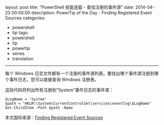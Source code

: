 ﻿layout: post
title: "PowerShell 技能连载 - 查找注册的事件源"
date: 2014-04-23 00:00:00
description: PowerTip of the Day - Finding Registered Event Sources
categories:
- powershell
- tip
tags:
- powershell
- tip
- powertip
- series
- translation
---
每个 Windows 日志文件都有一个注册的事件源列表。要找出哪个事件源注册到哪个事件日志，您可以直接查询 Windows 注册表。

这段代码将列出所有注册到“System”事件日志的事件源：

    $LogName = 'System'
    $path = "HKLM:\System\CurrentControlSet\services\eventlog\$LogName"
    Get-ChildItem -Path $path -Name 

<!--more-->
本文国际来源：[Finding Registered Event Sources](http://powershell.com/cs/blogs/tips/archive/2014/04/23/finding-registered-event-sources.aspx)
